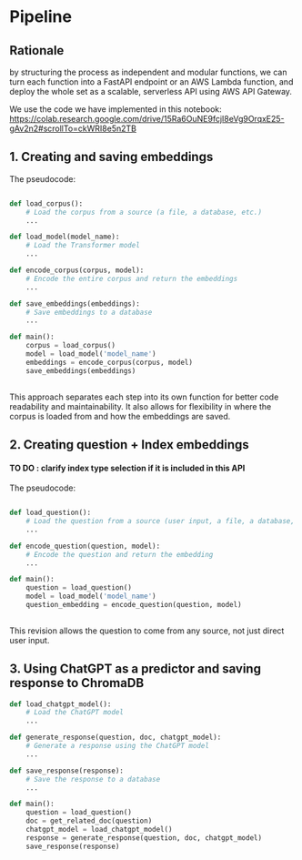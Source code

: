 # Pipeline

## Rationale
by structuring the process as independent and modular functions, we can turn each function into a FastAPI endpoint or an AWS Lambda function, and deploy the whole set as a scalable, serverless API using AWS API Gateway.

We use the code we have implemented in this notebook: https://colab.research.google.com/drive/15Ra6OuNE9fcjI8eVg9OrqxE25-gAv2n2#scrollTo=ckWRI8e5n2TB


## 1. Creating and saving embeddings

The pseudocode:


```python

def load_corpus():
    # Load the corpus from a source (a file, a database, etc.)
    ...

def load_model(model_name):
    # Load the Transformer model
    ...

def encode_corpus(corpus, model):
    # Encode the entire corpus and return the embeddings
    ...

def save_embeddings(embeddings):
    # Save embeddings to a database
    ...

def main():
    corpus = load_corpus()
    model = load_model('model_name')
    embeddings = encode_corpus(corpus, model)
    save_embeddings(embeddings)
    
  ```
    
This approach separates each step into its own function for better code readability and maintainability. It also allows for flexibility in where the corpus is loaded from and how the embeddings are saved.

## 2. Creating question + Index embeddings
#### TO DO : clarify index type selection if it is included in this API

The pseudocode:

```python

def load_question():
    # Load the question from a source (user input, a file, a database, etc.)
    ...

def encode_question(question, model):
    # Encode the question and return the embedding
    ...

def main():
    question = load_question()
    model = load_model('model_name')
    question_embedding = encode_question(question, model)
    
```
    
    
This revision allows the question to come from any source, not just direct user input.

## 3. Using ChatGPT as a predictor and saving response to ChromaDB

```python
def load_chatgpt_model():
    # Load the ChatGPT model
    ...

def generate_response(question, doc, chatgpt_model):
    # Generate a response using the ChatGPT model
    ...

def save_response(response):
    # Save the response to a database
    ...

def main():
    question = load_question()
    doc = get_related_doc(question)
    chatgpt_model = load_chatgpt_model()
    response = generate_response(question, doc, chatgpt_model)
    save_response(response)
    
```













